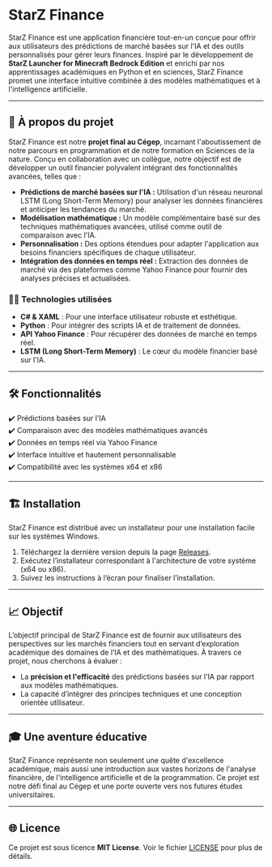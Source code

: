 # StarZ Finance

StarZ Finance est une application financière tout-en-un conçue pour offrir aux utilisateurs des prédictions de marché basées sur l'IA et des outils personnalisés pour gérer leurs finances. Inspiré par le développement de **StarZ Launcher for Minecraft Bedrock Edition** et enrichi par nos apprentissages académiques en Python et en sciences, StarZ Finance promet une interface intuitive combinée à des modèles mathématiques et à l'intelligence artificielle.

---

## 🚀 À propos du projet  

StarZ Finance est notre **projet final au Cégep**, incarnant l'aboutissement de notre parcours en programmation et de notre formation en Sciences de la nature. Conçu en collaboration avec un collègue, notre objectif est de développer un outil financier polyvalent intégrant des fonctionnalités avancées, telles que :  

- **Prédictions de marché basées sur l'IA :** Utilisation d'un réseau neuronal LSTM (Long Short-Term Memory) pour analyser les données financières et anticiper les tendances du marché.  
- **Modélisation mathématique :** Un modèle complémentaire basé sur des techniques mathématiques avancées, utilisé comme outil de comparaison avec l'IA.  
- **Personnalisation :** Des options étendues pour adapter l'application aux besoins financiers spécifiques de chaque utilisateur.  
- **Intégration des données en temps réel :** Extraction des données de marché via des plateformes comme Yahoo Finance pour fournir des analyses précises et actualisées.  

### 👨‍💻 Technologies utilisées  

- **C# & XAML** : Pour une interface utilisateur robuste et esthétique.  
- **Python** : Pour intégrer des scripts IA et de traitement de données.  
- **API Yahoo Finance** : Pour récupérer des données de marché en temps réel.  
- **LSTM (Long Short-Term Memory)** : Le cœur du modèle financier basé sur l'IA.  

---

## 🛠 Fonctionnalités  

✔️ Prédictions basées sur l'IA  
✔️ Comparaison avec des modèles mathématiques avancés  
✔️ Données en temps réel via Yahoo Finance  
✔️ Interface intuitive et hautement personnalisable  
✔️ Compatibilité avec les systèmes x64 et x86  

---

## 🏗 Installation  

StarZ Finance est distribué avec un installateur pour une installation facile sur les systèmes Windows.  

1. Téléchargez la dernière version depuis la page [Releases](https://github.com/ignYoqzii/StarZ-Finance/releases).  
2. Exécutez l’installateur correspondant à l'architecture de votre système (x64 ou x86).  
3. Suivez les instructions à l’écran pour finaliser l’installation.  

---

## 📈 Objectif  

L’objectif principal de StarZ Finance est de fournir aux utilisateurs des perspectives sur les marchés financiers tout en servant d’exploration académique des domaines de l’IA et des mathématiques. À travers ce projet, nous cherchons à évaluer :  

- La **précision et l'efficacité** des prédictions basées sur l'IA par rapport aux modèles mathématiques.  
- La capacité d’intégrer des principes techniques et une conception orientée utilisateur.  

---

## 🎓 Une aventure éducative  

StarZ Finance représente non seulement une quête d'excellence académique, mais aussi une introduction aux vastes horizons de l'analyse financière, de l'intelligence artificielle et de la programmation. Ce projet est notre défi final au Cégep et une porte ouverte vers nos futures études universitaires.  

---

## 🌐 Licence  

Ce projet est sous licence **MIT License**. Voir le fichier [LICENSE](LICENSE.md) pour plus de détails.
